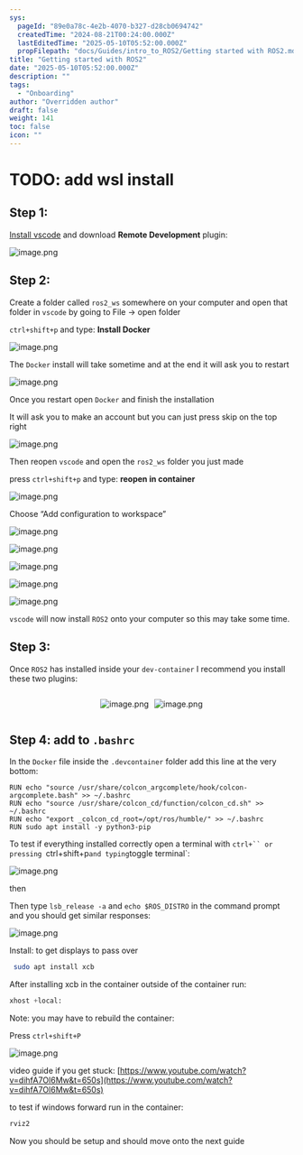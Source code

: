 ```yaml
---
sys:
  pageId: "89e0a78c-4e2b-4070-b327-d28cb0694742"
  createdTime: "2024-08-21T00:24:00.000Z"
  lastEditedTime: "2025-05-10T05:52:00.000Z"
  propFilepath: "docs/Guides/intro_to_ROS2/Getting started with ROS2.md"
title: "Getting started with ROS2"
date: "2025-05-10T05:52:00.000Z"
description: ""
tags:
  - "Onboarding"
author: "Overridden author"
draft: false
weight: 141
toc: false
icon: ""
---
```


# TODO: add wsl install

## Step 1:

[Install vscode](https://code.visualstudio.com/download) and download **Remote Development** plugin:

![image.png](https://prod-files-secure.s3.us-west-2.amazonaws.com/d518164a-d88e-44d1-a4ee-3adb3bd8bce0/efb52993-1881-4a40-b95e-6f020334f022/image.png?X-Amz-Algorithm=AWS4-HMAC-SHA256&X-Amz-Content-Sha256=UNSIGNED-PAYLOAD&X-Amz-Credential=ASIAZI2LB466VZSF64FF%2F20250716%2Fus-west-2%2Fs3%2Faws4_request&X-Amz-Date=20250716T110828Z&X-Amz-Expires=3600&X-Amz-Security-Token=IQoJb3JpZ2luX2VjEEIaCXVzLXdlc3QtMiJHMEUCIAsOHicjJjMl9JpWkj6aOVYnnSyaLJ93Orb0axvZlPMMAiEAnzWa2ZMStrQATizKr4BG7ywveKihpiay5CmzwXK%2BP4oq%2FwMIWxAAGgw2Mzc0MjMxODM4MDUiDM8ZLJLXNDwKEb6WWyrcAw7yHkmB4dclIbGMKcrdys9ooEtfjcAAy9LftLtj6w6AObvASe0DzKE7GoNyNubQayZRwZcN%2BMvTpgrjbXRnvYAKovwyA%2FnXf7hy7amZ8yIYvV5evg76Sr7bCRD8ZDB0CqlBJYez9rWHFurfQJZHtrqXW9HO6TRztuqhe%2FfCLZ%2B%2BHMGgeQzlmQI6PQEjtn8g%2F8XNmMVcdOhnS11ZyVwMOkazKKr73pBqGgaXYMY16Ezp6xQ8KiczXhqySZW0Jxr5H9%2BNUnr%2F6tK6fKYsth4WxPsYZ0%2BOxhedKbaRGrzWJ8iiE511vqh%2F6WnPqtQ2tq3LRxQsPVgtnRyP2CW1KhgK057OHBRPNwcaQa9Zt34V2zwt0ZnL%2FPJRdv%2Bit7%2Fc%2FcODsIit%2FuLEy1LMNEMxgXVpED4qiiEwUOk774xUlr88CbFdwkeYHkXaNWR5ACWIz82TLRdD9aaeIsxW0hNoSHc9iz6ULI56f9sd4qrqskZjsucrkROYMzJmxqpnxAmX15uaoBGU08vn1E1va%2FfljmJ2sImpz92pwB5xRsonMDYGYr0Yh%2FXjG%2BYwMreM4uym3CumjOwgPyIN2FOnm6kYKSew6%2FLUvsOHBqq6va8xXaJNXAkg6qml7S9gvBwjpoXbMKTn3cMGOqUBbo07VtN8tg816Dj8pCP6j3mqP2155e4zEbgtlP4uTXH%2F7x25jCeDLild7ydXJ8nnseJuLQS%2FDdpLxHXEhtip50b3%2Bsrbhp8etRbmXIzEHV7cG16JhR7vcitisI3cLh2qsivwNg%2Bt7mwbEVQMVvnIrfYXp2vSgnSXq5fimT0gvtRMP77GMFLw7izVDQLcSlUDpUur%2F1kHrrzvbSUBK2yg9SxfgfeQ&X-Amz-Signature=a0d68394b04ea59dcae99b44d300fc4c298f6f00074da0635be2c737c8e4640c&X-Amz-SignedHeaders=host&x-amz-checksum-mode=ENABLED&x-id=GetObject)

## Step 2:

Create a folder called `ros2_ws` somewhere on your computer and open that folder in `vscode` by going to File → open folder 

`ctrl+shift+p` and type: **Install Docker**

![image.png](https://prod-files-secure.s3.us-west-2.amazonaws.com/d518164a-d88e-44d1-a4ee-3adb3bd8bce0/2269dc0e-1cd5-47ff-bceb-c04ad9b2eab0/image.png?X-Amz-Algorithm=AWS4-HMAC-SHA256&X-Amz-Content-Sha256=UNSIGNED-PAYLOAD&X-Amz-Credential=ASIAZI2LB466VZSF64FF%2F20250716%2Fus-west-2%2Fs3%2Faws4_request&X-Amz-Date=20250716T110828Z&X-Amz-Expires=3600&X-Amz-Security-Token=IQoJb3JpZ2luX2VjEEIaCXVzLXdlc3QtMiJHMEUCIAsOHicjJjMl9JpWkj6aOVYnnSyaLJ93Orb0axvZlPMMAiEAnzWa2ZMStrQATizKr4BG7ywveKihpiay5CmzwXK%2BP4oq%2FwMIWxAAGgw2Mzc0MjMxODM4MDUiDM8ZLJLXNDwKEb6WWyrcAw7yHkmB4dclIbGMKcrdys9ooEtfjcAAy9LftLtj6w6AObvASe0DzKE7GoNyNubQayZRwZcN%2BMvTpgrjbXRnvYAKovwyA%2FnXf7hy7amZ8yIYvV5evg76Sr7bCRD8ZDB0CqlBJYez9rWHFurfQJZHtrqXW9HO6TRztuqhe%2FfCLZ%2B%2BHMGgeQzlmQI6PQEjtn8g%2F8XNmMVcdOhnS11ZyVwMOkazKKr73pBqGgaXYMY16Ezp6xQ8KiczXhqySZW0Jxr5H9%2BNUnr%2F6tK6fKYsth4WxPsYZ0%2BOxhedKbaRGrzWJ8iiE511vqh%2F6WnPqtQ2tq3LRxQsPVgtnRyP2CW1KhgK057OHBRPNwcaQa9Zt34V2zwt0ZnL%2FPJRdv%2Bit7%2Fc%2FcODsIit%2FuLEy1LMNEMxgXVpED4qiiEwUOk774xUlr88CbFdwkeYHkXaNWR5ACWIz82TLRdD9aaeIsxW0hNoSHc9iz6ULI56f9sd4qrqskZjsucrkROYMzJmxqpnxAmX15uaoBGU08vn1E1va%2FfljmJ2sImpz92pwB5xRsonMDYGYr0Yh%2FXjG%2BYwMreM4uym3CumjOwgPyIN2FOnm6kYKSew6%2FLUvsOHBqq6va8xXaJNXAkg6qml7S9gvBwjpoXbMKTn3cMGOqUBbo07VtN8tg816Dj8pCP6j3mqP2155e4zEbgtlP4uTXH%2F7x25jCeDLild7ydXJ8nnseJuLQS%2FDdpLxHXEhtip50b3%2Bsrbhp8etRbmXIzEHV7cG16JhR7vcitisI3cLh2qsivwNg%2Bt7mwbEVQMVvnIrfYXp2vSgnSXq5fimT0gvtRMP77GMFLw7izVDQLcSlUDpUur%2F1kHrrzvbSUBK2yg9SxfgfeQ&X-Amz-Signature=e39a0832d00fb117d7773ed93f60c483f69b17ab914f13f697c9826c0196c3bb&X-Amz-SignedHeaders=host&x-amz-checksum-mode=ENABLED&x-id=GetObject)

The `Docker` install will take sometime and at the end it will ask you to restart

![image.png](https://prod-files-secure.s3.us-west-2.amazonaws.com/d518164a-d88e-44d1-a4ee-3adb3bd8bce0/ed233f78-be33-4b1f-b89c-9c346c0e961e/image.png?X-Amz-Algorithm=AWS4-HMAC-SHA256&X-Amz-Content-Sha256=UNSIGNED-PAYLOAD&X-Amz-Credential=ASIAZI2LB466VZSF64FF%2F20250716%2Fus-west-2%2Fs3%2Faws4_request&X-Amz-Date=20250716T110828Z&X-Amz-Expires=3600&X-Amz-Security-Token=IQoJb3JpZ2luX2VjEEIaCXVzLXdlc3QtMiJHMEUCIAsOHicjJjMl9JpWkj6aOVYnnSyaLJ93Orb0axvZlPMMAiEAnzWa2ZMStrQATizKr4BG7ywveKihpiay5CmzwXK%2BP4oq%2FwMIWxAAGgw2Mzc0MjMxODM4MDUiDM8ZLJLXNDwKEb6WWyrcAw7yHkmB4dclIbGMKcrdys9ooEtfjcAAy9LftLtj6w6AObvASe0DzKE7GoNyNubQayZRwZcN%2BMvTpgrjbXRnvYAKovwyA%2FnXf7hy7amZ8yIYvV5evg76Sr7bCRD8ZDB0CqlBJYez9rWHFurfQJZHtrqXW9HO6TRztuqhe%2FfCLZ%2B%2BHMGgeQzlmQI6PQEjtn8g%2F8XNmMVcdOhnS11ZyVwMOkazKKr73pBqGgaXYMY16Ezp6xQ8KiczXhqySZW0Jxr5H9%2BNUnr%2F6tK6fKYsth4WxPsYZ0%2BOxhedKbaRGrzWJ8iiE511vqh%2F6WnPqtQ2tq3LRxQsPVgtnRyP2CW1KhgK057OHBRPNwcaQa9Zt34V2zwt0ZnL%2FPJRdv%2Bit7%2Fc%2FcODsIit%2FuLEy1LMNEMxgXVpED4qiiEwUOk774xUlr88CbFdwkeYHkXaNWR5ACWIz82TLRdD9aaeIsxW0hNoSHc9iz6ULI56f9sd4qrqskZjsucrkROYMzJmxqpnxAmX15uaoBGU08vn1E1va%2FfljmJ2sImpz92pwB5xRsonMDYGYr0Yh%2FXjG%2BYwMreM4uym3CumjOwgPyIN2FOnm6kYKSew6%2FLUvsOHBqq6va8xXaJNXAkg6qml7S9gvBwjpoXbMKTn3cMGOqUBbo07VtN8tg816Dj8pCP6j3mqP2155e4zEbgtlP4uTXH%2F7x25jCeDLild7ydXJ8nnseJuLQS%2FDdpLxHXEhtip50b3%2Bsrbhp8etRbmXIzEHV7cG16JhR7vcitisI3cLh2qsivwNg%2Bt7mwbEVQMVvnIrfYXp2vSgnSXq5fimT0gvtRMP77GMFLw7izVDQLcSlUDpUur%2F1kHrrzvbSUBK2yg9SxfgfeQ&X-Amz-Signature=d9173175b469b64ea0fa394c2cb309d5d6c09d2c8e7c05bfa9a09edd351650df&X-Amz-SignedHeaders=host&x-amz-checksum-mode=ENABLED&x-id=GetObject)

Once you restart open `Docker` and finish the installation

It will ask you to make an account but you can just press skip on the top right

![image.png](https://prod-files-secure.s3.us-west-2.amazonaws.com/d518164a-d88e-44d1-a4ee-3adb3bd8bce0/21010ad9-1659-4fd9-9f59-9932a09b2a3d/image.png?X-Amz-Algorithm=AWS4-HMAC-SHA256&X-Amz-Content-Sha256=UNSIGNED-PAYLOAD&X-Amz-Credential=ASIAZI2LB466VZSF64FF%2F20250716%2Fus-west-2%2Fs3%2Faws4_request&X-Amz-Date=20250716T110828Z&X-Amz-Expires=3600&X-Amz-Security-Token=IQoJb3JpZ2luX2VjEEIaCXVzLXdlc3QtMiJHMEUCIAsOHicjJjMl9JpWkj6aOVYnnSyaLJ93Orb0axvZlPMMAiEAnzWa2ZMStrQATizKr4BG7ywveKihpiay5CmzwXK%2BP4oq%2FwMIWxAAGgw2Mzc0MjMxODM4MDUiDM8ZLJLXNDwKEb6WWyrcAw7yHkmB4dclIbGMKcrdys9ooEtfjcAAy9LftLtj6w6AObvASe0DzKE7GoNyNubQayZRwZcN%2BMvTpgrjbXRnvYAKovwyA%2FnXf7hy7amZ8yIYvV5evg76Sr7bCRD8ZDB0CqlBJYez9rWHFurfQJZHtrqXW9HO6TRztuqhe%2FfCLZ%2B%2BHMGgeQzlmQI6PQEjtn8g%2F8XNmMVcdOhnS11ZyVwMOkazKKr73pBqGgaXYMY16Ezp6xQ8KiczXhqySZW0Jxr5H9%2BNUnr%2F6tK6fKYsth4WxPsYZ0%2BOxhedKbaRGrzWJ8iiE511vqh%2F6WnPqtQ2tq3LRxQsPVgtnRyP2CW1KhgK057OHBRPNwcaQa9Zt34V2zwt0ZnL%2FPJRdv%2Bit7%2Fc%2FcODsIit%2FuLEy1LMNEMxgXVpED4qiiEwUOk774xUlr88CbFdwkeYHkXaNWR5ACWIz82TLRdD9aaeIsxW0hNoSHc9iz6ULI56f9sd4qrqskZjsucrkROYMzJmxqpnxAmX15uaoBGU08vn1E1va%2FfljmJ2sImpz92pwB5xRsonMDYGYr0Yh%2FXjG%2BYwMreM4uym3CumjOwgPyIN2FOnm6kYKSew6%2FLUvsOHBqq6va8xXaJNXAkg6qml7S9gvBwjpoXbMKTn3cMGOqUBbo07VtN8tg816Dj8pCP6j3mqP2155e4zEbgtlP4uTXH%2F7x25jCeDLild7ydXJ8nnseJuLQS%2FDdpLxHXEhtip50b3%2Bsrbhp8etRbmXIzEHV7cG16JhR7vcitisI3cLh2qsivwNg%2Bt7mwbEVQMVvnIrfYXp2vSgnSXq5fimT0gvtRMP77GMFLw7izVDQLcSlUDpUur%2F1kHrrzvbSUBK2yg9SxfgfeQ&X-Amz-Signature=5fed7fcdaafc03fdf9cdc698ba5f7eae1c252b65a5fecfcb7a7aefe7e9226e7f&X-Amz-SignedHeaders=host&x-amz-checksum-mode=ENABLED&x-id=GetObject)

Then reopen `vscode` and open the `ros2_ws` folder you just made

press `ctrl+shift+p` and type: **reopen in container**

![image.png](https://prod-files-secure.s3.us-west-2.amazonaws.com/d518164a-d88e-44d1-a4ee-3adb3bd8bce0/4e93b8c2-41ad-488c-8095-c74205196118/image.png?X-Amz-Algorithm=AWS4-HMAC-SHA256&X-Amz-Content-Sha256=UNSIGNED-PAYLOAD&X-Amz-Credential=ASIAZI2LB466VZSF64FF%2F20250716%2Fus-west-2%2Fs3%2Faws4_request&X-Amz-Date=20250716T110828Z&X-Amz-Expires=3600&X-Amz-Security-Token=IQoJb3JpZ2luX2VjEEIaCXVzLXdlc3QtMiJHMEUCIAsOHicjJjMl9JpWkj6aOVYnnSyaLJ93Orb0axvZlPMMAiEAnzWa2ZMStrQATizKr4BG7ywveKihpiay5CmzwXK%2BP4oq%2FwMIWxAAGgw2Mzc0MjMxODM4MDUiDM8ZLJLXNDwKEb6WWyrcAw7yHkmB4dclIbGMKcrdys9ooEtfjcAAy9LftLtj6w6AObvASe0DzKE7GoNyNubQayZRwZcN%2BMvTpgrjbXRnvYAKovwyA%2FnXf7hy7amZ8yIYvV5evg76Sr7bCRD8ZDB0CqlBJYez9rWHFurfQJZHtrqXW9HO6TRztuqhe%2FfCLZ%2B%2BHMGgeQzlmQI6PQEjtn8g%2F8XNmMVcdOhnS11ZyVwMOkazKKr73pBqGgaXYMY16Ezp6xQ8KiczXhqySZW0Jxr5H9%2BNUnr%2F6tK6fKYsth4WxPsYZ0%2BOxhedKbaRGrzWJ8iiE511vqh%2F6WnPqtQ2tq3LRxQsPVgtnRyP2CW1KhgK057OHBRPNwcaQa9Zt34V2zwt0ZnL%2FPJRdv%2Bit7%2Fc%2FcODsIit%2FuLEy1LMNEMxgXVpED4qiiEwUOk774xUlr88CbFdwkeYHkXaNWR5ACWIz82TLRdD9aaeIsxW0hNoSHc9iz6ULI56f9sd4qrqskZjsucrkROYMzJmxqpnxAmX15uaoBGU08vn1E1va%2FfljmJ2sImpz92pwB5xRsonMDYGYr0Yh%2FXjG%2BYwMreM4uym3CumjOwgPyIN2FOnm6kYKSew6%2FLUvsOHBqq6va8xXaJNXAkg6qml7S9gvBwjpoXbMKTn3cMGOqUBbo07VtN8tg816Dj8pCP6j3mqP2155e4zEbgtlP4uTXH%2F7x25jCeDLild7ydXJ8nnseJuLQS%2FDdpLxHXEhtip50b3%2Bsrbhp8etRbmXIzEHV7cG16JhR7vcitisI3cLh2qsivwNg%2Bt7mwbEVQMVvnIrfYXp2vSgnSXq5fimT0gvtRMP77GMFLw7izVDQLcSlUDpUur%2F1kHrrzvbSUBK2yg9SxfgfeQ&X-Amz-Signature=13c580cb50ba3fede367dc0cafb322cb57dda685df972fb99dcdf7a4ef02a7b2&X-Amz-SignedHeaders=host&x-amz-checksum-mode=ENABLED&x-id=GetObject)

Choose “Add configuration to workspace”

![image.png](https://prod-files-secure.s3.us-west-2.amazonaws.com/d518164a-d88e-44d1-a4ee-3adb3bd8bce0/9560b282-5060-4989-ba37-97e7b2c22476/image.png?X-Amz-Algorithm=AWS4-HMAC-SHA256&X-Amz-Content-Sha256=UNSIGNED-PAYLOAD&X-Amz-Credential=ASIAZI2LB466VZSF64FF%2F20250716%2Fus-west-2%2Fs3%2Faws4_request&X-Amz-Date=20250716T110828Z&X-Amz-Expires=3600&X-Amz-Security-Token=IQoJb3JpZ2luX2VjEEIaCXVzLXdlc3QtMiJHMEUCIAsOHicjJjMl9JpWkj6aOVYnnSyaLJ93Orb0axvZlPMMAiEAnzWa2ZMStrQATizKr4BG7ywveKihpiay5CmzwXK%2BP4oq%2FwMIWxAAGgw2Mzc0MjMxODM4MDUiDM8ZLJLXNDwKEb6WWyrcAw7yHkmB4dclIbGMKcrdys9ooEtfjcAAy9LftLtj6w6AObvASe0DzKE7GoNyNubQayZRwZcN%2BMvTpgrjbXRnvYAKovwyA%2FnXf7hy7amZ8yIYvV5evg76Sr7bCRD8ZDB0CqlBJYez9rWHFurfQJZHtrqXW9HO6TRztuqhe%2FfCLZ%2B%2BHMGgeQzlmQI6PQEjtn8g%2F8XNmMVcdOhnS11ZyVwMOkazKKr73pBqGgaXYMY16Ezp6xQ8KiczXhqySZW0Jxr5H9%2BNUnr%2F6tK6fKYsth4WxPsYZ0%2BOxhedKbaRGrzWJ8iiE511vqh%2F6WnPqtQ2tq3LRxQsPVgtnRyP2CW1KhgK057OHBRPNwcaQa9Zt34V2zwt0ZnL%2FPJRdv%2Bit7%2Fc%2FcODsIit%2FuLEy1LMNEMxgXVpED4qiiEwUOk774xUlr88CbFdwkeYHkXaNWR5ACWIz82TLRdD9aaeIsxW0hNoSHc9iz6ULI56f9sd4qrqskZjsucrkROYMzJmxqpnxAmX15uaoBGU08vn1E1va%2FfljmJ2sImpz92pwB5xRsonMDYGYr0Yh%2FXjG%2BYwMreM4uym3CumjOwgPyIN2FOnm6kYKSew6%2FLUvsOHBqq6va8xXaJNXAkg6qml7S9gvBwjpoXbMKTn3cMGOqUBbo07VtN8tg816Dj8pCP6j3mqP2155e4zEbgtlP4uTXH%2F7x25jCeDLild7ydXJ8nnseJuLQS%2FDdpLxHXEhtip50b3%2Bsrbhp8etRbmXIzEHV7cG16JhR7vcitisI3cLh2qsivwNg%2Bt7mwbEVQMVvnIrfYXp2vSgnSXq5fimT0gvtRMP77GMFLw7izVDQLcSlUDpUur%2F1kHrrzvbSUBK2yg9SxfgfeQ&X-Amz-Signature=8c0f5e57d8128c18d40849009b8260fd99fbb00ee6f9c08b0e75aaa1ff6a8fdf&X-Amz-SignedHeaders=host&x-amz-checksum-mode=ENABLED&x-id=GetObject)

![image.png](https://prod-files-secure.s3.us-west-2.amazonaws.com/d518164a-d88e-44d1-a4ee-3adb3bd8bce0/2ee63f81-886b-48e8-a553-dc6e5eac99e4/image.png?X-Amz-Algorithm=AWS4-HMAC-SHA256&X-Amz-Content-Sha256=UNSIGNED-PAYLOAD&X-Amz-Credential=ASIAZI2LB466VZSF64FF%2F20250716%2Fus-west-2%2Fs3%2Faws4_request&X-Amz-Date=20250716T110828Z&X-Amz-Expires=3600&X-Amz-Security-Token=IQoJb3JpZ2luX2VjEEIaCXVzLXdlc3QtMiJHMEUCIAsOHicjJjMl9JpWkj6aOVYnnSyaLJ93Orb0axvZlPMMAiEAnzWa2ZMStrQATizKr4BG7ywveKihpiay5CmzwXK%2BP4oq%2FwMIWxAAGgw2Mzc0MjMxODM4MDUiDM8ZLJLXNDwKEb6WWyrcAw7yHkmB4dclIbGMKcrdys9ooEtfjcAAy9LftLtj6w6AObvASe0DzKE7GoNyNubQayZRwZcN%2BMvTpgrjbXRnvYAKovwyA%2FnXf7hy7amZ8yIYvV5evg76Sr7bCRD8ZDB0CqlBJYez9rWHFurfQJZHtrqXW9HO6TRztuqhe%2FfCLZ%2B%2BHMGgeQzlmQI6PQEjtn8g%2F8XNmMVcdOhnS11ZyVwMOkazKKr73pBqGgaXYMY16Ezp6xQ8KiczXhqySZW0Jxr5H9%2BNUnr%2F6tK6fKYsth4WxPsYZ0%2BOxhedKbaRGrzWJ8iiE511vqh%2F6WnPqtQ2tq3LRxQsPVgtnRyP2CW1KhgK057OHBRPNwcaQa9Zt34V2zwt0ZnL%2FPJRdv%2Bit7%2Fc%2FcODsIit%2FuLEy1LMNEMxgXVpED4qiiEwUOk774xUlr88CbFdwkeYHkXaNWR5ACWIz82TLRdD9aaeIsxW0hNoSHc9iz6ULI56f9sd4qrqskZjsucrkROYMzJmxqpnxAmX15uaoBGU08vn1E1va%2FfljmJ2sImpz92pwB5xRsonMDYGYr0Yh%2FXjG%2BYwMreM4uym3CumjOwgPyIN2FOnm6kYKSew6%2FLUvsOHBqq6va8xXaJNXAkg6qml7S9gvBwjpoXbMKTn3cMGOqUBbo07VtN8tg816Dj8pCP6j3mqP2155e4zEbgtlP4uTXH%2F7x25jCeDLild7ydXJ8nnseJuLQS%2FDdpLxHXEhtip50b3%2Bsrbhp8etRbmXIzEHV7cG16JhR7vcitisI3cLh2qsivwNg%2Bt7mwbEVQMVvnIrfYXp2vSgnSXq5fimT0gvtRMP77GMFLw7izVDQLcSlUDpUur%2F1kHrrzvbSUBK2yg9SxfgfeQ&X-Amz-Signature=c05adbc479d1ec04b74839d1dccafec228bb9ec0648357b760e176e82f5ca3f9&X-Amz-SignedHeaders=host&x-amz-checksum-mode=ENABLED&x-id=GetObject)

![image.png](https://prod-files-secure.s3.us-west-2.amazonaws.com/d518164a-d88e-44d1-a4ee-3adb3bd8bce0/ae1580b2-b048-407e-aed9-b584224a7a04/image.png?X-Amz-Algorithm=AWS4-HMAC-SHA256&X-Amz-Content-Sha256=UNSIGNED-PAYLOAD&X-Amz-Credential=ASIAZI2LB466VZSF64FF%2F20250716%2Fus-west-2%2Fs3%2Faws4_request&X-Amz-Date=20250716T110828Z&X-Amz-Expires=3600&X-Amz-Security-Token=IQoJb3JpZ2luX2VjEEIaCXVzLXdlc3QtMiJHMEUCIAsOHicjJjMl9JpWkj6aOVYnnSyaLJ93Orb0axvZlPMMAiEAnzWa2ZMStrQATizKr4BG7ywveKihpiay5CmzwXK%2BP4oq%2FwMIWxAAGgw2Mzc0MjMxODM4MDUiDM8ZLJLXNDwKEb6WWyrcAw7yHkmB4dclIbGMKcrdys9ooEtfjcAAy9LftLtj6w6AObvASe0DzKE7GoNyNubQayZRwZcN%2BMvTpgrjbXRnvYAKovwyA%2FnXf7hy7amZ8yIYvV5evg76Sr7bCRD8ZDB0CqlBJYez9rWHFurfQJZHtrqXW9HO6TRztuqhe%2FfCLZ%2B%2BHMGgeQzlmQI6PQEjtn8g%2F8XNmMVcdOhnS11ZyVwMOkazKKr73pBqGgaXYMY16Ezp6xQ8KiczXhqySZW0Jxr5H9%2BNUnr%2F6tK6fKYsth4WxPsYZ0%2BOxhedKbaRGrzWJ8iiE511vqh%2F6WnPqtQ2tq3LRxQsPVgtnRyP2CW1KhgK057OHBRPNwcaQa9Zt34V2zwt0ZnL%2FPJRdv%2Bit7%2Fc%2FcODsIit%2FuLEy1LMNEMxgXVpED4qiiEwUOk774xUlr88CbFdwkeYHkXaNWR5ACWIz82TLRdD9aaeIsxW0hNoSHc9iz6ULI56f9sd4qrqskZjsucrkROYMzJmxqpnxAmX15uaoBGU08vn1E1va%2FfljmJ2sImpz92pwB5xRsonMDYGYr0Yh%2FXjG%2BYwMreM4uym3CumjOwgPyIN2FOnm6kYKSew6%2FLUvsOHBqq6va8xXaJNXAkg6qml7S9gvBwjpoXbMKTn3cMGOqUBbo07VtN8tg816Dj8pCP6j3mqP2155e4zEbgtlP4uTXH%2F7x25jCeDLild7ydXJ8nnseJuLQS%2FDdpLxHXEhtip50b3%2Bsrbhp8etRbmXIzEHV7cG16JhR7vcitisI3cLh2qsivwNg%2Bt7mwbEVQMVvnIrfYXp2vSgnSXq5fimT0gvtRMP77GMFLw7izVDQLcSlUDpUur%2F1kHrrzvbSUBK2yg9SxfgfeQ&X-Amz-Signature=fb504e153a91e07a7834f5ac60d65cc0f0df1e2bde2334be8d302860260d0694&X-Amz-SignedHeaders=host&x-amz-checksum-mode=ENABLED&x-id=GetObject)

![image.png](https://prod-files-secure.s3.us-west-2.amazonaws.com/d518164a-d88e-44d1-a4ee-3adb3bd8bce0/53255b28-f75e-430f-b9e3-c0ac8577e42b/image.png?X-Amz-Algorithm=AWS4-HMAC-SHA256&X-Amz-Content-Sha256=UNSIGNED-PAYLOAD&X-Amz-Credential=ASIAZI2LB466VZSF64FF%2F20250716%2Fus-west-2%2Fs3%2Faws4_request&X-Amz-Date=20250716T110828Z&X-Amz-Expires=3600&X-Amz-Security-Token=IQoJb3JpZ2luX2VjEEIaCXVzLXdlc3QtMiJHMEUCIAsOHicjJjMl9JpWkj6aOVYnnSyaLJ93Orb0axvZlPMMAiEAnzWa2ZMStrQATizKr4BG7ywveKihpiay5CmzwXK%2BP4oq%2FwMIWxAAGgw2Mzc0MjMxODM4MDUiDM8ZLJLXNDwKEb6WWyrcAw7yHkmB4dclIbGMKcrdys9ooEtfjcAAy9LftLtj6w6AObvASe0DzKE7GoNyNubQayZRwZcN%2BMvTpgrjbXRnvYAKovwyA%2FnXf7hy7amZ8yIYvV5evg76Sr7bCRD8ZDB0CqlBJYez9rWHFurfQJZHtrqXW9HO6TRztuqhe%2FfCLZ%2B%2BHMGgeQzlmQI6PQEjtn8g%2F8XNmMVcdOhnS11ZyVwMOkazKKr73pBqGgaXYMY16Ezp6xQ8KiczXhqySZW0Jxr5H9%2BNUnr%2F6tK6fKYsth4WxPsYZ0%2BOxhedKbaRGrzWJ8iiE511vqh%2F6WnPqtQ2tq3LRxQsPVgtnRyP2CW1KhgK057OHBRPNwcaQa9Zt34V2zwt0ZnL%2FPJRdv%2Bit7%2Fc%2FcODsIit%2FuLEy1LMNEMxgXVpED4qiiEwUOk774xUlr88CbFdwkeYHkXaNWR5ACWIz82TLRdD9aaeIsxW0hNoSHc9iz6ULI56f9sd4qrqskZjsucrkROYMzJmxqpnxAmX15uaoBGU08vn1E1va%2FfljmJ2sImpz92pwB5xRsonMDYGYr0Yh%2FXjG%2BYwMreM4uym3CumjOwgPyIN2FOnm6kYKSew6%2FLUvsOHBqq6va8xXaJNXAkg6qml7S9gvBwjpoXbMKTn3cMGOqUBbo07VtN8tg816Dj8pCP6j3mqP2155e4zEbgtlP4uTXH%2F7x25jCeDLild7ydXJ8nnseJuLQS%2FDdpLxHXEhtip50b3%2Bsrbhp8etRbmXIzEHV7cG16JhR7vcitisI3cLh2qsivwNg%2Bt7mwbEVQMVvnIrfYXp2vSgnSXq5fimT0gvtRMP77GMFLw7izVDQLcSlUDpUur%2F1kHrrzvbSUBK2yg9SxfgfeQ&X-Amz-Signature=f77b3635cb599028d68937237afa998ecdc30c11804894422261917b6d897177&X-Amz-SignedHeaders=host&x-amz-checksum-mode=ENABLED&x-id=GetObject)

![image.png](https://prod-files-secure.s3.us-west-2.amazonaws.com/d518164a-d88e-44d1-a4ee-3adb3bd8bce0/7c562767-5af9-4ffb-97d1-327bcdf4ee00/image.png?X-Amz-Algorithm=AWS4-HMAC-SHA256&X-Amz-Content-Sha256=UNSIGNED-PAYLOAD&X-Amz-Credential=ASIAZI2LB466VZSF64FF%2F20250716%2Fus-west-2%2Fs3%2Faws4_request&X-Amz-Date=20250716T110828Z&X-Amz-Expires=3600&X-Amz-Security-Token=IQoJb3JpZ2luX2VjEEIaCXVzLXdlc3QtMiJHMEUCIAsOHicjJjMl9JpWkj6aOVYnnSyaLJ93Orb0axvZlPMMAiEAnzWa2ZMStrQATizKr4BG7ywveKihpiay5CmzwXK%2BP4oq%2FwMIWxAAGgw2Mzc0MjMxODM4MDUiDM8ZLJLXNDwKEb6WWyrcAw7yHkmB4dclIbGMKcrdys9ooEtfjcAAy9LftLtj6w6AObvASe0DzKE7GoNyNubQayZRwZcN%2BMvTpgrjbXRnvYAKovwyA%2FnXf7hy7amZ8yIYvV5evg76Sr7bCRD8ZDB0CqlBJYez9rWHFurfQJZHtrqXW9HO6TRztuqhe%2FfCLZ%2B%2BHMGgeQzlmQI6PQEjtn8g%2F8XNmMVcdOhnS11ZyVwMOkazKKr73pBqGgaXYMY16Ezp6xQ8KiczXhqySZW0Jxr5H9%2BNUnr%2F6tK6fKYsth4WxPsYZ0%2BOxhedKbaRGrzWJ8iiE511vqh%2F6WnPqtQ2tq3LRxQsPVgtnRyP2CW1KhgK057OHBRPNwcaQa9Zt34V2zwt0ZnL%2FPJRdv%2Bit7%2Fc%2FcODsIit%2FuLEy1LMNEMxgXVpED4qiiEwUOk774xUlr88CbFdwkeYHkXaNWR5ACWIz82TLRdD9aaeIsxW0hNoSHc9iz6ULI56f9sd4qrqskZjsucrkROYMzJmxqpnxAmX15uaoBGU08vn1E1va%2FfljmJ2sImpz92pwB5xRsonMDYGYr0Yh%2FXjG%2BYwMreM4uym3CumjOwgPyIN2FOnm6kYKSew6%2FLUvsOHBqq6va8xXaJNXAkg6qml7S9gvBwjpoXbMKTn3cMGOqUBbo07VtN8tg816Dj8pCP6j3mqP2155e4zEbgtlP4uTXH%2F7x25jCeDLild7ydXJ8nnseJuLQS%2FDdpLxHXEhtip50b3%2Bsrbhp8etRbmXIzEHV7cG16JhR7vcitisI3cLh2qsivwNg%2Bt7mwbEVQMVvnIrfYXp2vSgnSXq5fimT0gvtRMP77GMFLw7izVDQLcSlUDpUur%2F1kHrrzvbSUBK2yg9SxfgfeQ&X-Amz-Signature=64ca76c2d616bcb89f25f0d98ee5b6a27d979ddd27239491cd1095ea468fb47e&X-Amz-SignedHeaders=host&x-amz-checksum-mode=ENABLED&x-id=GetObject)

`vscode` will now install `ROS2` onto your computer so this may take some time.

## Step 3:

Once `ROS2` has installed inside your `dev-container` I recommend you install these two plugins:

<div style="display: flex;flex-direction: row; column-gap:10px; max-width: 630px;justify-content: center;">
<div>

![image.png](https://prod-files-secure.s3.us-west-2.amazonaws.com/d518164a-d88e-44d1-a4ee-3adb3bd8bce0/3fc3d550-5a54-4ba1-ba6b-faa01cdb7369/image.png?X-Amz-Algorithm=AWS4-HMAC-SHA256&X-Amz-Content-Sha256=UNSIGNED-PAYLOAD&X-Amz-Credential=ASIAZI2LB4665KDV63NZ%2F20250716%2Fus-west-2%2Fs3%2Faws4_request&X-Amz-Date=20250716T110835Z&X-Amz-Expires=3600&X-Amz-Security-Token=IQoJb3JpZ2luX2VjEEIaCXVzLXdlc3QtMiJGMEQCIBEfwWh1w%2BOwmYwe2Swd3%2Fj2Agc6YKMOUPV%2FkaMDiiVGAiA8Xg9POPtGXICe3YqCW1ojGYOwguKraHB49Sy4K3%2FLzir%2FAwhbEAAaDDYzNzQyMzE4MzgwNSIMx3ZkzcfSFIYS1aqUKtwD8M1jiQfEyvOwy9XMWVoCqUut%2BD3SafBDxc7vSaTPQGlZjgOjuWcFj26avJrR7Nx1qSbmkdaWR0bxZatiemfx4CQctXKgAYqTRu7TtCVAYbyhbQ%2Fwafm6Iml9NdiKqiJwBNoetIxuPNZEiy2OhzkuCbVQv23OJBxiltuFXh45brUY748ExmC2YbzIFTJ0TnaJzWZxyKc7a2UahJx08zXBTwYS9XgG1KMP%2FY3Xc0Is9wa9CYwosEk59bc3NijQznF3%2FeebZn816iuhp%2BhFCy7erjTU%2FWkjmzUh2Z1fyVwcwa1YMFWw7IXgzJcHwnoyyA%2FQaHFpXIsy%2B84Pql3xv5jkkytqH%2B%2BCGqw12Me6VUcuLq3x%2BCJ0hMWkXIEvrImndd2pqdPEx86tZfvPOfh4f1iBdwa8uzChmWrgufBJjUE41tJpt1uzHwNN3DprZuS6kuKwgz%2FE1xne%2FwA2pu236%2FWNXFzTotuLHOcv0XqF7pAPlC9d%2Fwn%2FGRnR1g2llpcHqEqVigwrP%2F9dAGTZPghu4NtPU6WQPHb4AU78xxlxekVN%2FLFouzl7bRUYTdfIvWjppb0adovcN9OJ5YhmRp9ni%2BXS%2FWKi0AezJFShP%2F2LV6Syu5fIO3YTrQbG%2BiiFVvMwi%2BjdwwY6pgFSl%2FS2CM3mgS2yvJvJFXLU9u8%2BpBaiisl3LYSFfJGpsGbBKYRl1Hacl38xFX0iLB143xmLlgrK9VCkNMUdjh8oXOf2A6gq24NpzNkQHsQMged5rXzl3sDuGjil4pO3RRYIPM3D9ssatlqzzUbZlyoUIOb5t8ZebcpezfftWrP%2FlkJg12ZAar5LaIRF91EI175U1SDOxdfQfrw%2B%2Fdnohv3k9DDq1ih%2F&X-Amz-Signature=df15caee85086821906d29487324c60c1eeac58000d20d5ee01cf5b7e969fd15&X-Amz-SignedHeaders=host&x-amz-checksum-mode=ENABLED&x-id=GetObject)

</div>
<div>

![image.png](https://prod-files-secure.s3.us-west-2.amazonaws.com/d518164a-d88e-44d1-a4ee-3adb3bd8bce0/d994cc66-13c2-4093-a5a3-f84cf4601a82/image.png?X-Amz-Algorithm=AWS4-HMAC-SHA256&X-Amz-Content-Sha256=UNSIGNED-PAYLOAD&X-Amz-Credential=ASIAZI2LB466RNSHMXO6%2F20250716%2Fus-west-2%2Fs3%2Faws4_request&X-Amz-Date=20250716T110836Z&X-Amz-Expires=3600&X-Amz-Security-Token=IQoJb3JpZ2luX2VjEEIaCXVzLXdlc3QtMiJGMEQCIB8jf6YzQ8nEf4hOqKnWo1OxhaVB9iQh%2B1llEr%2BHdH%2BgAiAje%2FDy%2FbQ3re8lVDjwrt7nDgALz4MUzUgVGlKhevfgNCr%2FAwhbEAAaDDYzNzQyMzE4MzgwNSIM6NfM8C0R5R8kHV6eKtwDiP13EluQ8QhtsFcvbvTdj3gYmrCDom8vpda7w6t2BghagJgx8YhqbTfWMrOfPsPe08KMGXW91znFN4qO3cqYky7VgpKtho%2BzFsyq7ciu5ON4IUckmkTgm6hxQkBuSH%2BojJsvI6MGNfVkgoudPN0lhiOomqBOqDQn7dZF9EdWRJMRe7Bp80LL6%2BDjTgQja0MWqzGt84s9Qz%2BIghkHH%2F4XrPu0LcFCUMmkxZgBM0cup41M2E%2BqUEeIgPGWjOHt06xYtz8KCxT8yv%2FxxGX5brifihuW5cPeryGXR71JwS8ihGItkJgc1nDUs8Hqhm3s4WixtRAe3scXj9nwRQ6TpucUFiX4dyecLyiQPXzzTJRAkY2vC1bHoqlhOVji%2FlfylfmWhx0Lvm5b0gpCrmT%2B8tHOaRTFIV2DYqzyyB1T%2FSzJG6WRYo6ZZf4vFOizeR%2FmzpKQmGDmXsUhoNjewo9B4d%2FveXyWnvL5rzYZZmR8n0amiJ425%2B6%2BqXDlJ2XYnGDq9wksrs4ih6aN5ix5E7E9C60C%2B4sVQ8e4JPF7GbhC9CH9ePR%2F%2BRiqY%2FxBW%2F0Drnp210bjHlu6IZUMz9R0B7NLvKNpFs%2BLd78VXqqqgfoKg3%2Btiy2K4%2BtGI6J59igsFlgw5efdwwY6pgGnJa8Tc73AWOpWLhNeqI5M4eEhhZztiHWiq3Wd0CMCSrpfddJKcv3tMIJ7lYFGe9%2FxmnXxUOMe6qAd09hZF438DW2tM4DRAWaJlxdLcRS8p%2F5M5FXmZy8V%2FptG2S2aqxy%2FIr%2FOa1G2sZ24ts2jKk1xy6e2L5WaPNpRqJOw1hAEnm%2F%2FAozUG9wto8txEmzoOY%2FFe2Sn3zBRHRdwP46oOdol%2Fpt%2FUs7F&X-Amz-Signature=a3033d213b597d84f36b36fad1d8951532f3bd149d471c8c829390ed7c21371a&X-Amz-SignedHeaders=host&x-amz-checksum-mode=ENABLED&x-id=GetObject)

</div>
</div>

## Step 4: add to `.bashrc`

In the `Docker` file inside the `.devcontainer` folder add this line at the very bottom: 

```docker
RUN echo "source /usr/share/colcon_argcomplete/hook/colcon-argcomplete.bash" >> ~/.bashrc
RUN echo "source /usr/share/colcon_cd/function/colcon_cd.sh" >> ~/.bashrc
RUN echo "export _colcon_cd_root=/opt/ros/humble/" >> ~/.bashrc
RUN sudo apt install -y python3-pip 
```

To test if everything installed correctly open a terminal with `ctrl+`` or pressing `ctrl+shift+p` and typing `toggle terminal`:

![image.png](https://prod-files-secure.s3.us-west-2.amazonaws.com/d518164a-d88e-44d1-a4ee-3adb3bd8bce0/6a4943d8-b04e-4c02-9a58-775f3384d1a5/image.png?X-Amz-Algorithm=AWS4-HMAC-SHA256&X-Amz-Content-Sha256=UNSIGNED-PAYLOAD&X-Amz-Credential=ASIAZI2LB466VZSF64FF%2F20250716%2Fus-west-2%2Fs3%2Faws4_request&X-Amz-Date=20250716T110830Z&X-Amz-Expires=3600&X-Amz-Security-Token=IQoJb3JpZ2luX2VjEEIaCXVzLXdlc3QtMiJHMEUCIAsOHicjJjMl9JpWkj6aOVYnnSyaLJ93Orb0axvZlPMMAiEAnzWa2ZMStrQATizKr4BG7ywveKihpiay5CmzwXK%2BP4oq%2FwMIWxAAGgw2Mzc0MjMxODM4MDUiDM8ZLJLXNDwKEb6WWyrcAw7yHkmB4dclIbGMKcrdys9ooEtfjcAAy9LftLtj6w6AObvASe0DzKE7GoNyNubQayZRwZcN%2BMvTpgrjbXRnvYAKovwyA%2FnXf7hy7amZ8yIYvV5evg76Sr7bCRD8ZDB0CqlBJYez9rWHFurfQJZHtrqXW9HO6TRztuqhe%2FfCLZ%2B%2BHMGgeQzlmQI6PQEjtn8g%2F8XNmMVcdOhnS11ZyVwMOkazKKr73pBqGgaXYMY16Ezp6xQ8KiczXhqySZW0Jxr5H9%2BNUnr%2F6tK6fKYsth4WxPsYZ0%2BOxhedKbaRGrzWJ8iiE511vqh%2F6WnPqtQ2tq3LRxQsPVgtnRyP2CW1KhgK057OHBRPNwcaQa9Zt34V2zwt0ZnL%2FPJRdv%2Bit7%2Fc%2FcODsIit%2FuLEy1LMNEMxgXVpED4qiiEwUOk774xUlr88CbFdwkeYHkXaNWR5ACWIz82TLRdD9aaeIsxW0hNoSHc9iz6ULI56f9sd4qrqskZjsucrkROYMzJmxqpnxAmX15uaoBGU08vn1E1va%2FfljmJ2sImpz92pwB5xRsonMDYGYr0Yh%2FXjG%2BYwMreM4uym3CumjOwgPyIN2FOnm6kYKSew6%2FLUvsOHBqq6va8xXaJNXAkg6qml7S9gvBwjpoXbMKTn3cMGOqUBbo07VtN8tg816Dj8pCP6j3mqP2155e4zEbgtlP4uTXH%2F7x25jCeDLild7ydXJ8nnseJuLQS%2FDdpLxHXEhtip50b3%2Bsrbhp8etRbmXIzEHV7cG16JhR7vcitisI3cLh2qsivwNg%2Bt7mwbEVQMVvnIrfYXp2vSgnSXq5fimT0gvtRMP77GMFLw7izVDQLcSlUDpUur%2F1kHrrzvbSUBK2yg9SxfgfeQ&X-Amz-Signature=d9f05aaeabcfce24ac579400a13f86c0e9dab26060f7dd778fc2b7dac2455b70&X-Amz-SignedHeaders=host&x-amz-checksum-mode=ENABLED&x-id=GetObject)

then 

Then type `lsb_release -a` and `echo $ROS_DISTRO` in the command prompt and you should get similar responses:

![image.png](https://prod-files-secure.s3.us-west-2.amazonaws.com/d518164a-d88e-44d1-a4ee-3adb3bd8bce0/3e635dec-a805-4e85-8b9e-d000e5b71a4e/image.png?X-Amz-Algorithm=AWS4-HMAC-SHA256&X-Amz-Content-Sha256=UNSIGNED-PAYLOAD&X-Amz-Credential=ASIAZI2LB466VZSF64FF%2F20250716%2Fus-west-2%2Fs3%2Faws4_request&X-Amz-Date=20250716T110830Z&X-Amz-Expires=3600&X-Amz-Security-Token=IQoJb3JpZ2luX2VjEEIaCXVzLXdlc3QtMiJHMEUCIAsOHicjJjMl9JpWkj6aOVYnnSyaLJ93Orb0axvZlPMMAiEAnzWa2ZMStrQATizKr4BG7ywveKihpiay5CmzwXK%2BP4oq%2FwMIWxAAGgw2Mzc0MjMxODM4MDUiDM8ZLJLXNDwKEb6WWyrcAw7yHkmB4dclIbGMKcrdys9ooEtfjcAAy9LftLtj6w6AObvASe0DzKE7GoNyNubQayZRwZcN%2BMvTpgrjbXRnvYAKovwyA%2FnXf7hy7amZ8yIYvV5evg76Sr7bCRD8ZDB0CqlBJYez9rWHFurfQJZHtrqXW9HO6TRztuqhe%2FfCLZ%2B%2BHMGgeQzlmQI6PQEjtn8g%2F8XNmMVcdOhnS11ZyVwMOkazKKr73pBqGgaXYMY16Ezp6xQ8KiczXhqySZW0Jxr5H9%2BNUnr%2F6tK6fKYsth4WxPsYZ0%2BOxhedKbaRGrzWJ8iiE511vqh%2F6WnPqtQ2tq3LRxQsPVgtnRyP2CW1KhgK057OHBRPNwcaQa9Zt34V2zwt0ZnL%2FPJRdv%2Bit7%2Fc%2FcODsIit%2FuLEy1LMNEMxgXVpED4qiiEwUOk774xUlr88CbFdwkeYHkXaNWR5ACWIz82TLRdD9aaeIsxW0hNoSHc9iz6ULI56f9sd4qrqskZjsucrkROYMzJmxqpnxAmX15uaoBGU08vn1E1va%2FfljmJ2sImpz92pwB5xRsonMDYGYr0Yh%2FXjG%2BYwMreM4uym3CumjOwgPyIN2FOnm6kYKSew6%2FLUvsOHBqq6va8xXaJNXAkg6qml7S9gvBwjpoXbMKTn3cMGOqUBbo07VtN8tg816Dj8pCP6j3mqP2155e4zEbgtlP4uTXH%2F7x25jCeDLild7ydXJ8nnseJuLQS%2FDdpLxHXEhtip50b3%2Bsrbhp8etRbmXIzEHV7cG16JhR7vcitisI3cLh2qsivwNg%2Bt7mwbEVQMVvnIrfYXp2vSgnSXq5fimT0gvtRMP77GMFLw7izVDQLcSlUDpUur%2F1kHrrzvbSUBK2yg9SxfgfeQ&X-Amz-Signature=1239646203265088ba572952e61a02869078ffb8506c12095e75279fc4db3d1c&X-Amz-SignedHeaders=host&x-amz-checksum-mode=ENABLED&x-id=GetObject)

Install:  to get displays to pass over

```bash
 sudo apt install xcb
```

After installing xcb in the container outside of the container run:

```python
xhost +local:
```

Note: you may have to rebuild the container:

Press `ctrl+shift+P`

![image.png](https://prod-files-secure.s3.us-west-2.amazonaws.com/d518164a-d88e-44d1-a4ee-3adb3bd8bce0/6c2be660-2618-4c38-9c26-53554f7a0b7b/image.png?X-Amz-Algorithm=AWS4-HMAC-SHA256&X-Amz-Content-Sha256=UNSIGNED-PAYLOAD&X-Amz-Credential=ASIAZI2LB466VZSF64FF%2F20250716%2Fus-west-2%2Fs3%2Faws4_request&X-Amz-Date=20250716T110830Z&X-Amz-Expires=3600&X-Amz-Security-Token=IQoJb3JpZ2luX2VjEEIaCXVzLXdlc3QtMiJHMEUCIAsOHicjJjMl9JpWkj6aOVYnnSyaLJ93Orb0axvZlPMMAiEAnzWa2ZMStrQATizKr4BG7ywveKihpiay5CmzwXK%2BP4oq%2FwMIWxAAGgw2Mzc0MjMxODM4MDUiDM8ZLJLXNDwKEb6WWyrcAw7yHkmB4dclIbGMKcrdys9ooEtfjcAAy9LftLtj6w6AObvASe0DzKE7GoNyNubQayZRwZcN%2BMvTpgrjbXRnvYAKovwyA%2FnXf7hy7amZ8yIYvV5evg76Sr7bCRD8ZDB0CqlBJYez9rWHFurfQJZHtrqXW9HO6TRztuqhe%2FfCLZ%2B%2BHMGgeQzlmQI6PQEjtn8g%2F8XNmMVcdOhnS11ZyVwMOkazKKr73pBqGgaXYMY16Ezp6xQ8KiczXhqySZW0Jxr5H9%2BNUnr%2F6tK6fKYsth4WxPsYZ0%2BOxhedKbaRGrzWJ8iiE511vqh%2F6WnPqtQ2tq3LRxQsPVgtnRyP2CW1KhgK057OHBRPNwcaQa9Zt34V2zwt0ZnL%2FPJRdv%2Bit7%2Fc%2FcODsIit%2FuLEy1LMNEMxgXVpED4qiiEwUOk774xUlr88CbFdwkeYHkXaNWR5ACWIz82TLRdD9aaeIsxW0hNoSHc9iz6ULI56f9sd4qrqskZjsucrkROYMzJmxqpnxAmX15uaoBGU08vn1E1va%2FfljmJ2sImpz92pwB5xRsonMDYGYr0Yh%2FXjG%2BYwMreM4uym3CumjOwgPyIN2FOnm6kYKSew6%2FLUvsOHBqq6va8xXaJNXAkg6qml7S9gvBwjpoXbMKTn3cMGOqUBbo07VtN8tg816Dj8pCP6j3mqP2155e4zEbgtlP4uTXH%2F7x25jCeDLild7ydXJ8nnseJuLQS%2FDdpLxHXEhtip50b3%2Bsrbhp8etRbmXIzEHV7cG16JhR7vcitisI3cLh2qsivwNg%2Bt7mwbEVQMVvnIrfYXp2vSgnSXq5fimT0gvtRMP77GMFLw7izVDQLcSlUDpUur%2F1kHrrzvbSUBK2yg9SxfgfeQ&X-Amz-Signature=66b9254f833971f53c39caa083f32e718fc3ab43a4e22e315e4326ded82bee22&X-Amz-SignedHeaders=host&x-amz-checksum-mode=ENABLED&x-id=GetObject)

video guide if you get stuck: [https://www.youtube.com/watch?v=dihfA7Ol6Mw&t=650s](https://www.youtube.com/watch?v=dihfA7Ol6Mw&t=650s)

to test if windows forward run in the container:

```bash
rviz2
```

Now you should be setup and should move onto the next guide 
